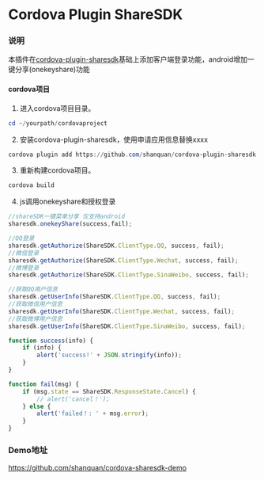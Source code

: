 # Cordova Plugin ShareSDK

### 说明

本插件在[cordova-plugin-sharesdk](https://github.com/behring/cordova-plugin-sharesdk)基础上添加客户端登录功能，android增加一键分享(onekeyshare)功能

#### cordova项目

1. 进入cordova项目目录。

```powershell
cd ~/yourpath/cordovaproject
```

2. 安装cordova-plugin-sharesdk，使用申请应用信息替换xxxx

```powershell
cordova plugin add https://github.com/shanquan/cordova-plugin-sharesdk.git --variable SHARESDK_ANDROID_APP_KEY=xxxx --variable SHARESDK_IOS_APP_KEY=xxxx --variable WECHAT_APP_ID=xxxx --variable WECHAT_APP_SECRET=xxxx --variable WEIBO_APP_ID=xxxx --variable WEIBO_APP_SECRET=xxxx --variable WEIBO_REDIRECT_URL=http://xxxx --variable QQ_IOS_APP_ID=xxxx --variable QQ_IOS_APP_HEX_ID=xxxx --variable QQ_IOS_APP_KEY=xxxx --variable QQ_ANDROID_APP_ID=xxxx --variable QQ_ANDROID_APP_KEY=xxxx
```

3. 重新构建cordova项目。

```powershell
cordova build
```

4. js调用onekeyshare和授权登录

```javascript
//shareSDK一键菜单分享 仅支持android
sharesdk.onekeyShare(success,fail);

//QQ登录
sharesdk.getAuthorize(ShareSDK.ClientType.QQ, success, fail);
//微信登录
sharesdk.getAuthorize(ShareSDK.ClientType.Wechat, success, fail);
//微博登录
sharesdk.getAuthorize(ShareSDK.ClientType.SinaWeibo, success, fail);

//获取QQ用户信息
sharesdk.getUserInfo(ShareSDK.ClientType.QQ, success, fail);
//获取微信用户信息
sharesdk.getUserInfo(ShareSDK.ClientType.Wechat, success, fail);
//获取微博用户信息
sharesdk.getUserInfo(ShareSDK.ClientType.SinaWeibo, success, fail);

function success(info) {
    if (info) {
        alert('success!' + JSON.stringify(info));
    }
}

function fail(msg) {
    if (msg.state == ShareSDK.ResponseState.Cancel) {
        // alert('cancel！');
    } else {
        alert('failed！: ' + msg.error);
    }
}
```

### Demo地址

https://github.com/shanquan/cordova-sharesdk-demo

